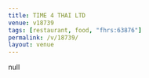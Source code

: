```yaml
---
title: TIME 4 THAI LTD
venue: v18739
tags: [restaurant, food, "fhrs:63876"]
permalink: /v/18739/
layout: venue
---
```

null
